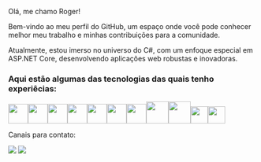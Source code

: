 
Olá, me chamo Roger!

Bem-vindo ao meu perfil do GitHub, um espaço onde você pode conhecer melhor meu trabalho e minhas contribuições para a comunidade.

Atualmente, estou imerso no universo do C#, com um enfoque especial em ASP.NET Core, desenvolvendo aplicações web robustas e inovadoras.


### Aqui estão algumas das tecnologias das quais tenho experiêcias:
 
 <img src="https://cdn.jsdelivr.net/gh/devicons/devicon/icons/csharp/csharp-original.svg"  width="40" height="40"/><img src="https://cdn.jsdelivr.net/gh/devicons/devicon/icons/dotnetcore/dotnetcore-original.svg" width="40" height="40" /><img src="https://cdn.jsdelivr.net/gh/devicons/devicon/icons/java/java-original-wordmark.svg" width="40" height="40"/><img src="https://cdn.jsdelivr.net/gh/devicons/devicon/icons/python/python-original-wordmark.svg" width="40" height="40"/><img src="https://cdn.jsdelivr.net/gh/devicons/devicon/icons/javascript/javascript-original.svg" width="40" height="40"/><img src="https://cdn.jsdelivr.net/gh/devicons/devicon/icons/css3/css3-original-wordmark.svg" width="40" height="40"/><img src="https://cdn.jsdelivr.net/gh/devicons/devicon/icons/html5/html5-original-wordmark.svg" width="40" height="40"/><img src="https://cdn.jsdelivr.net/gh/devicons/devicon/icons/microsoftsqlserver/microsoftsqlserver-plain-wordmark.svg" width="45" height="45"/><img src="https://cdn.jsdelivr.net/gh/devicons/devicon/icons/azure/azure-original-wordmark.svg" width="45" height="45"/><img src="https://cdn.jsdelivr.net/gh/devicons/devicon/icons/visualstudio/visualstudio-plain.svg" width="35" height="35"/><img src="https://cdn.jsdelivr.net/gh/devicons/devicon/icons/vscode/vscode-original.svg" width="35" height="35"/>
 
 
 Canais para contato:
 
 <a href="https://www.linkedin.com/in/seu-usuário-linkedln-aqui" target="_blank"><img src="https://img.shields.io/badge/-LinkedIn-%230077B5?style=for-the-badge&logo=linkedin&logoColor=white" target="_blank"></a> <a href = "mailto:roger.fraga@outlook.com"><img src="https://img.shields.io/badge/Gmail-D14836?style=for-the-badge&logo=gmail&logoColor=white" target="_blank"></a>  
  
 
         
           
          
           
          
           
          
            
          
            
          
           
            
            
          
          
          
          
            
          
 
 
              


